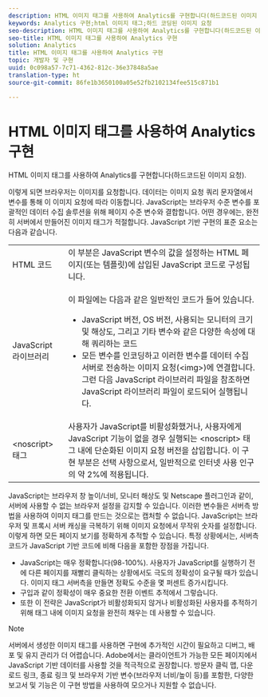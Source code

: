 ```yaml
---
description: HTML 이미지 태그를 사용하여 Analytics를 구현합니다(하드코드된 이미지 요청).
keywords: Analytics 구현;html 이미지 태그;하드 코딩된 이미지 요청
seo-description: HTML 이미지 태그를 사용하여 Analytics를 구현합니다(하드코드된 이미지 요청).
seo-title: HTML 이미지 태그를 사용하여 Analytics 구현
solution: Analytics
title: HTML 이미지 태그를 사용하여 Analytics 구현
topic: 개발자 및 구현
uuid: 0c098a57-7c71-4362-812c-36e37848a5ae
translation-type: ht
source-git-commit: 86fe1b3650100a05e52fb2102134fee515c871b1

---
```



# HTML 이미지 태그를 사용하여 Analytics 구현

HTML 이미지 태그를 사용하여 Analytics를 구현합니다(하드코드된 이미지 요청).

이렇게 되면 브라우저는 이미지를 요청합니다. 데이터는 이미지 요청 쿼리 문자열에서 변수를 통해 이 이미지 요청에 따라 이동합니다. JavaScript는 브라우저 수준 변수를 포괄적인 데이터 수집 솔루션을 위해 페이지 수준 변수와 결합합니다. 어떤 경우에는, 완전히 서버에서 만들어진 이미지 태그가 적절합니다. JavaScript 기반 구현의 표준 요소는 다음과 같습니다.

<table id="table_20BBE4387F234CF199E6C99741AF265C"> 
 <tbody> 
  <tr> 
   <td> HTML 코드 </td> 
   <td> 이 부분은 JavaScript 변수의 값을 설정하는 HTML 페이지(또는 템플릿)에 삽입된 JavaScript 코드로 구성됩니다. </td> 
  </tr> 
  <tr> 
   <td> JavaScript 라이브러리 </td> 
   <td> <p>이 파일에는 다음과 같은 일반적인 코드가 들어 있습니다. </p> 
    <ul id="ul_ED50D66F2B2B476E8D9063099995998D"> 
     <li id="li_E88F6F28EC8946469ADCEAFF2F0A4EBA">JavaScript 버전, OS 버전, 사용되는 모니터의 크기 및 해상도, 그리고 기타 변수와 같은 다양한 속성에 대해 쿼리하는 코드 </li> 
     <li id="li_5CEBE37709D943B7921447FA7054A565">모든 변수를 인코딩하고 이러한 변수를 데이터 수집 서버로 전송하는 이미지 요청(&lt;img&gt;)에 연결합니다. 그런 다음 JavaScript 라이브러리 파일을 참조하면 JavaScript 라이브러리 파일이 로드되어 실행됩니다. </li> 
    </ul> </td> 
  </tr> 
  <tr> 
   <td> &lt;noscript&gt; 태그 </td> 
   <td> 사용자가 JavaScript를 비활성화했거나, 사용자에게 JavaScript 기능이 없을 경우 실행되는 &lt;noscript&gt; 태그 내에 단순화된 이미지 요청 버전을 삽입합니다. 이 구현 부분은 선택 사항으로서, 일반적으로 인터넷 사용 인구의 약 2%에 적용됩니다. </td> 
  </tr> 
 </tbody> 
</table>

JavaScript는 브라우저 창 높이/너비, 모니터 해상도 및 Netscape 플러그인과 같이, 서버에 사용할 수 없는 브라우저 설정을 감지할 수 있습니다. 이러한 변수들은 서버측 방법을 사용하여 이미지 태그를 만드는 것으로는 캡처할 수 없습니다. JavaScript는 브라우저 및 프록시 서버 캐싱을 극복하기 위해 이미지 요청에서 무작위 숫자를 설정합니다. 이렇게 하면 모든 페이지 보기를 정확하게 추적할 수 있습니다. 특정 상황에서는, 서버측 코드가 JavaScript 기반 코드에 비해 다음을 포함한 장점을 가집니다.

* JavaScript는 매우 정확합니다(98-100%). 사용자가 JavaScript를 실행하기 전에 다른 페이지를 재빨리 클릭하는 상황에서도 극도의 정확성이 요구될 때가 있습니다. 이미지 태그 서버측을 만들면 정확도 수준을 몇 퍼센트 증가시킵니다.
* 구입과 같이 정확성이 매우 중요한 전환 이벤트 추적에서 그렇습니다.
* 또한 이 전략은 JavaScript가 비활성화되지 않거나 비활성화된 사용자를 추적하기 위해 <noscript> 태그 내에 이미지 요청을 완전히 채우는 데 사용할 수 있습니다.

>[!NOTE]
>
>서버에서 생성한 이미지 태그를 사용하면 구현에 추가적인 시간이 필요하고 디버그, 배포 및 유지 관리가 더 어렵습니다. Adobe에서는 클라이언트가 가능한 모든 페이지에서 JavaScript 기반 데이터를 사용할 것을 적극적으로 권장합니다. 방문자 클릭 맵, 다운로드 링크, 종료 링크 및 브라우저 기반 변수(브라우저 너비/높이 등)를 포함한, 다양한 보고서 및 기능은 이 구현 방법을 사용하여 모으거나 지원할 수 없습니다.

